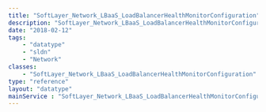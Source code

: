 ```yaml
---
title: "SoftLayer_Network_LBaaS_LoadBalancerHealthMonitorConfiguration"
description: "SoftLayer_Network_LBaaS_LoadBalancerHealthMonitorConfiguration specifies the check method to be used for health monitoring backend members. "
date: "2018-02-12"
tags:
    - "datatype"
    - "sldn"
    - "Network"
classes:
    - "SoftLayer_Network_LBaaS_LoadBalancerHealthMonitorConfiguration"
type: "reference"
layout: "datatype"
mainService : "SoftLayer_Network_LBaaS_LoadBalancerHealthMonitorConfiguration"
---
```

